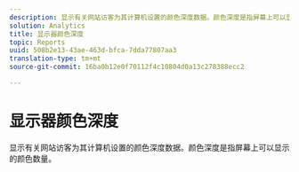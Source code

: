 ```yaml
---
description: 显示有关网站访客为其计算机设置的颜色深度数据。颜色深度是指屏幕上可以显示的颜色数量。
solution: Analytics
title: 显示器颜色深度
topic: Reports
uuid: 508b2e13-43ae-463d-bfca-7dda77807aa3
translation-type: tm+mt
source-git-commit: 16ba0b12e0f70112f4c10804d0a13c278388ecc2

---
```



# 显示器颜色深度

显示有关网站访客为其计算机设置的颜色深度数据。颜色深度是指屏幕上可以显示的颜色数量。

